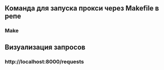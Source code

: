 ## Команда для запуска прокси через Makefile в репе
### Make

## Визуализация запросов 
### http://localhost:8000/requests